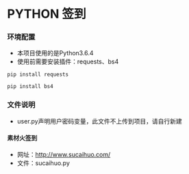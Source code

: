 # PYTHON 签到

### 环境配置

* 本项目使用的是Python3.6.4
* 使用前需要安装插件：requests、bs4
```
pip install requests

pip install bs4
```

### 文件说明
* user.py声明用户密码变量，此文件不上传到项目，请自行新建

#### 素材火签到
* 网址：http://www.sucaihuo.com/
* 文件：sucaihuo.py
